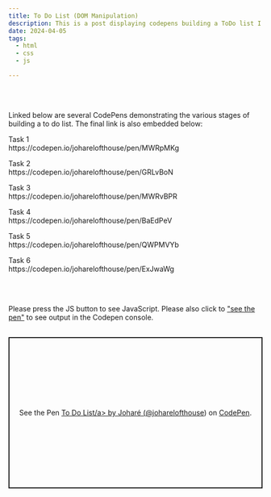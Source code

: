 ```yaml
---
title: To Do List (DOM Manipulation)
description: This is a post displaying codepens building a ToDo list I created using HTML, CSS and JavaScript.
date: 2024-04-05
tags:
  - html
  - css
  - js

---
```

<br>
<br>
<p>Linked below are several CodePens demonstrating the various stages of building a to do list. The final link is also embedded below:</p>

<p>Task 1<br>
https://codepen.io/joharelofthouse/pen/MWRpMKg</p>

<p>Task 2<br>
https://codepen.io/joharelofthouse/pen/GRLvBoN</p>

<p>Task 3<br>
https://codepen.io/joharelofthouse/pen/MWRvBPR</p>

<p>Task 4<br>
https://codepen.io/joharelofthouse/pen/BaEdPeV</p>

<p>Task 5<br>
https://codepen.io/joharelofthouse/pen/QWPMVYb</p>

<p>Task 6<br>
https://codepen.io/joharelofthouse/pen/ExJwaWg</p>
<br>
<br>
<p>Please press the <span class="pink">JS</span> button to see <span class="pink">JavaScript</span>. Please also click to <a href="https://codepen.io/joharelofthouse/pen/ExJwaWg">"see the pen"</a> to see output in the Codepen console.
<br>
<br>
<p class="codepen" data-height="300" data-theme-id="dark" data-default-tab="js" data-slug-hash="ExJwaWg" data-user="joharelofthouse" style="height: 300px; box-sizing: border-box; display: flex; align-items: center; justify-content: center; border: 2px solid; margin: 1em 0; padding: 1em;">
  <span>See the Pen <a href="https://codepen.io/joharelofthouse/pen/ExJwaWg">
  To Do List/a> by Joharé (<a href="https://codepen.io/joharelofthouse">@joharelofthouse</a>)
  on <a href="https://codepen.io">CodePen</a>.</span>
</p>
<script async src="https://cpwebassets.codepen.io/assets/embed/ei.js"></script>
